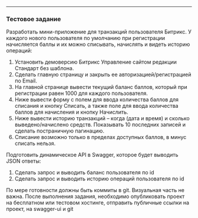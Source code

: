 ***

### Тестовое задание

Разработать мини-приложение для транзакций пользователя Битрикс. У каждого нового пользователя по умолчанию при регистрации начисляется баллы и их можно списывать, начислять и видеть историю операций:
1.	Установить демоверсию Битрикс Управление сайтом редакции Стандарт без шаблона.
2.	Сделать главную страницу и закрыть ее авторизацией/регистрацией по Email.
3.	На главной странице вывести текущий баланс баллов, который при регистрации равен 1000 для каждого пользователя.
4.	Ниже вывести форму с полем для ввода количества баллов для списания и кнопку Списать, а также поле для ввода количества баллов для начисления и кнопку Начислить.
5.	Ниже вывести историю транзакций – когда (дата и время) и сколько выведено/начислено средств. Показывать 10 последних записей и сделать постраничную пагинацию.
6.	Списание возможно только в пределах доступных баллов, в минус списать нельзя.

Подготовить динамическое API в Swagger, которое будет выводить JSON ответы:
1.	Сделать запрос и выводить баланс пользователя по id
2.	Сделать запрос и выводить историю операций пользователя по id

По мере готовности должны быть коммиты в git. Визуальная часть не важна.
После выполнения задания, необходимо опубликовать проект на бесплатном или тестовом хостинге, отправить публичные ссылки на проект, на swagger-ui и git
